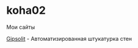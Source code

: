 # koha02
Мои сайты

[Gipsolit](https://koha02.github.io/site1/ "Гипсолит") - Автоматизированная штукатурка стен
